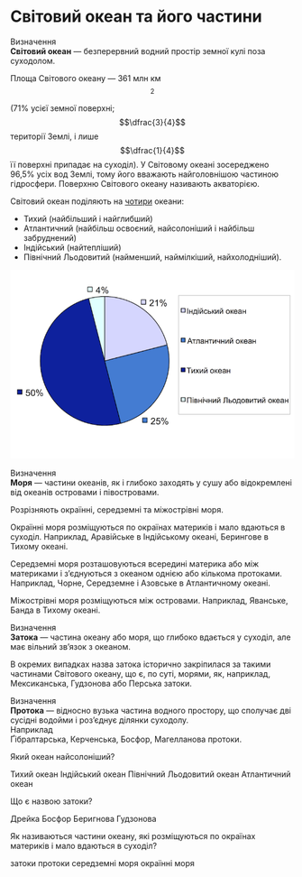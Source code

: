 Свiтовий океан та його частини
==============================

<div class="eoz-wrap">
<span class="eoz">Визначення</span>
<div class="eoz-text">
<b>Свiтовий океан</b> — безперервний водний простiр земної кулi поза суходолом.
</div>
</div>

Площа Світового океану — 361 млн км$$^{2}$$ (71% усієї земної поверхні; $$\dfrac{3}{4}$$ території Землі, і лише $$\dfrac{1}{4}$$ її поверхні припадає на суходіл). У Світовому океані зосереджено 96,5% усіх вод Землі, тому його вважають найголовнішою частиною гідросфери. Поверхню Світового океану називають <span class="p1">акваторією</span>.

Світовий океан поділяють на <u>чотири</u> океани:
<ul>
<li><span class="p1">Тихий</span> (найбільший і найглибший)
<li><span class="p1">Атлантичний</span> (найбільш освоєний, найсолоніший і найбільш забруднений)</li>
<li><span class="p1">Індійський</span> (найтепліший)</li>
<li><span class="p1">Північний Льодовитий</span> (найменший, наймілкіший, найхолодніший).</li>
</ul>

![image](3-2.png)

<div class="eoz-wrap">
<span class="eoz">Визначення</span>
<div class="eoz-text">
<b>Моря</b> — частини океанiв, як i глибоко заходять у сушу або вiдокремленi вiд океанiв островами i пiвостровами.
</div>
</div>

Розрізняють <span class="p1">окраїнні</span>, <span class="p1">середземні</span> та <span class="p1">міжострівні</span> моря.

<span class="p1">Окраїнні моря</span> розміщуються по окраїнах материків і мало вдаються в суходіл. Наприклад, Аравійське в Індійському океані, Берингове в Тихому океані.

<span class="p1">Середземні моря</span> розташовуються всередині материка або між материками і з’єднуються з океаном однією або кількома протоками. Наприклад, Чорне, Середземне і Азовське в Атлантичному океані.

<span class="p1">Міжострівні моря</span> розміщуються між островами. Наприклад, Яванське, Банда в Тихому океані.

<div class="eoz-wrap">
<span class="eoz">Визначення</span>
<div class="eoz-text">
<b>Затока</b> — частина океану або моря, що глибоко вдається у суходiл, але має вiльний зв’язок з океаном.
</div>
</div>

В окремих випадках назва затока історично закріпилася за такими частинами Світового океану, що є, по суті, морями, як, наприклад, Мексиканська, Гудзонова або Перська затоки.

<div class="eoz-wrap">
<span class="eoz">Визначення</span>
<div class="eoz-text">
<b>Протока</b> — вiдносно вузька частина водного простору, що сполучає двi сусiднi водойми i роз’єднує дiлянки суходолу.
</div>
</div>

<div class="exmpl-wrap">
<span class="exmpl">Наприклад</span>
<div class="exmpl-text">
Ґібралтарська, Керченська, Босфор, Магелланова протоки.
</div>
</div>

<quiz>
<question>
<p>Який океан найсолоніший?</p>
<answer>Тихий океан</answer>
<answer>Індійський океан</answer>
<answer>Північний Льодовитий океан</answer>
<answer correct>Атлантичний океан</answer>
</question>
<question>
<p>Що є назвою затоки?</p>
<answer>Дрейка</answer>
<answer>Босфор</answer>
<answer>Беригнова</answer>
<answer correct>Гудзонова</answer>
</question>
<question>
<p>Як називаються частини океану, які розміщуються по окраїнах материків і мало вдаються в суходіл?</p>
<answer>затоки</answer> 
<answer>протоки</answer> 
<answer>середземні моря</answer> 
<answer correct>окраїнні моря</answer>
</question>
</quiz>
